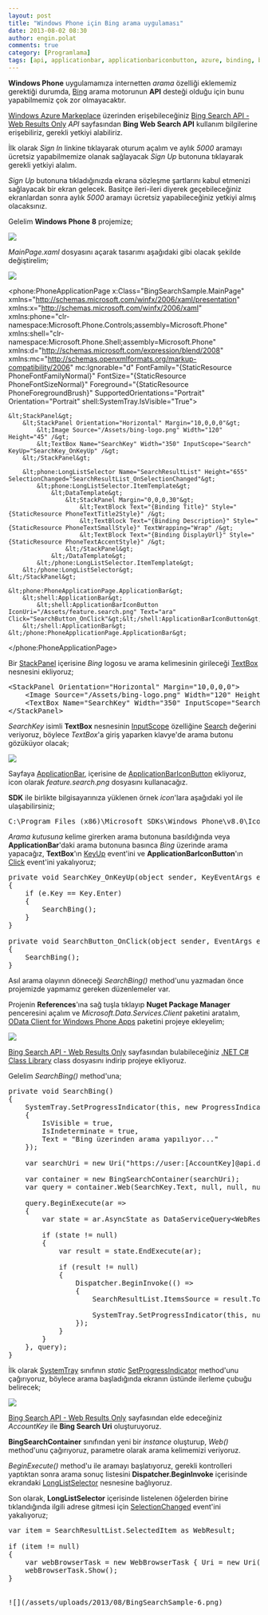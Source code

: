 ```yaml
---
layout: post
title: "Windows Phone için Bing arama uygulaması"
date: 2013-08-02 08:30
author: engin.polat
comments: true
category: [Programlama]
tags: [api, applicationbar, applicationbariconbutton, azure, binding, bing, bingsearchcontainer, dataservicequery, datatemplate, dispatcher, image, inputscope, itemtemplate, longlistselector, margin, marketplace, nuget, orientation, phoneapplicationpage, progressindicator, sdk, search, selectionchanged, setprogressindicator, stackpanel, staticresource, systemtray, textblock, textbox, uri, urikind, webbrowsertask, webresult, windows phone, windowsphone, wp8]
---
```

**Windows Phone** uygulamamıza internetten *arama* özelliği eklememiz gerektiği durumda, <a href="http://www.bing.com/" title="Bing" target="_blank">Bing</a> arama motorunun **API** desteği olduğu için bunu yapabilmemiz çok zor olmayacaktır.

<a href="https://datamarket.azure.com/" title="Windows Azure Marketplace" target="_blank">Windows Azure Markeplace</a> üzerinden erişebileceğiniz <a href="https://datamarket.azure.com/dataset/bing/searchweb" title="Bing Search API - Web Results Only" target="_blank">Bing Search API - Web Results Only</a> *API* sayfasından **Bing Web Search API** kullanım bilgilerine erişebiliriz, gerekli yetkiyi alabiliriz.

İlk olarak *Sign In* linkine tıklayarak oturum açalım ve aylık *5000* aramayı ücretsiz yapabilmemize olanak sağlayacak *Sign Up* butonuna tıklayarak gerekli yetkiyi alalım.

*Sign Up* butonuna tıkladığınızda ekrana sözleşme şartlarını kabul etmenizi sağlayacak bir ekran gelecek. Basitçe ileri-ileri diyerek geçebileceğiniz ekranlardan sonra aylık *5000* aramayı ücretsiz yapabileceğiniz yetkiyi almış olacaksınız.

Gelelim **Windows Phone 8** projemize;

![](/assets/uploads/2013/08/BingSearchSample-1.png)

*MainPage.xaml* dosyasını açarak tasarımı aşağıdaki gibi olacak şekilde değiştirelim;

![](/assets/uploads/2013/08/BingSearchSample-2.png)



&lt;phone:PhoneApplicationPage
    x:Class="BingSearchSample.MainPage"
    xmlns="http://schemas.microsoft.com/winfx/2006/xaml/presentation"
    xmlns:x="http://schemas.microsoft.com/winfx/2006/xaml"
    xmlns:phone="clr-namespace:Microsoft.Phone.Controls;assembly=Microsoft.Phone"
    xmlns:shell="clr-namespace:Microsoft.Phone.Shell;assembly=Microsoft.Phone"
    xmlns:d="http://schemas.microsoft.com/expression/blend/2008"
    xmlns:mc="http://schemas.openxmlformats.org/markup-compatibility/2006"
    mc:Ignorable="d"
    FontFamily="{StaticResource PhoneFontFamilyNormal}"
    FontSize="{StaticResource PhoneFontSizeNormal}"
    Foreground="{StaticResource PhoneForegroundBrush}"
    SupportedOrientations="Portrait" Orientation="Portrait"
    shell:SystemTray.IsVisible="True"&gt;

    &lt;StackPanel&gt;
        &lt;StackPanel Orientation="Horizontal" Margin="10,0,0,0"&gt;
            &lt;Image Source="/Assets/bing-logo.png" Width="120" Height="45" /&gt;
            &lt;TextBox Name="SearchKey" Width="350" InputScope="Search" KeyUp="SearchKey_OnKeyUp" /&gt;
        &lt;/StackPanel&gt;

        &lt;phone:LongListSelector Name="SearchResultList" Height="655" SelectionChanged="SearchResultList_OnSelectionChanged"&gt;
            &lt;phone:LongListSelector.ItemTemplate&gt;
                &lt;DataTemplate&gt;
                    &lt;StackPanel Margin="0,0,0,30"&gt;
                        &lt;TextBlock Text="{Binding Title}" Style="{StaticResource PhoneTextTitle2Style}" /&gt;
                        &lt;TextBlock Text="{Binding Description}" Style="{StaticResource PhoneTextSmallStyle}" TextWrapping="Wrap" /&gt;
                        &lt;TextBlock Text="{Binding DisplayUrl}" Style="{StaticResource PhoneTextAccentStyle}" /&gt;
                    &lt;/StackPanel&gt;
                &lt;/DataTemplate&gt;
            &lt;/phone:LongListSelector.ItemTemplate&gt;
        &lt;/phone:LongListSelector&gt;
    &lt;/StackPanel&gt;

    &lt;phone:PhoneApplicationPage.ApplicationBar&gt;
        &lt;shell:ApplicationBar&gt;
            &lt;shell:ApplicationBarIconButton IconUri="/Assets/feature.search.png" Text="ara" Click="SearchButton_OnClick"&gt;&lt;/shell:ApplicationBarIconButton&gt;
        &lt;/shell:ApplicationBar&gt;
    &lt;/phone:PhoneApplicationPage.ApplicationBar&gt;

&lt;/phone:PhoneApplicationPage&gt;</pre>

Bir <a href="http://msdn.microsoft.com/library/system.windows.controls.stackpanel" title="StackPanel Class" target="_blank">StackPanel</a> içerisine *Bing* logosu ve arama kelimesinin girileceği <a href="http://msdn.microsoft.com/library/system.windows.controls.textbox" title="TextBox Class" target="_blank">TextBox</a> nesnesini ekliyoruz;

<pre class="brush:csharp">&lt;StackPanel Orientation="Horizontal" Margin="10,0,0,0"&gt;
    &lt;Image Source="/Assets/bing-logo.png" Width="120" Height="45" /&gt;
    &lt;TextBox Name="SearchKey" Width="350" InputScope="Search" KeyUp="SearchKey_OnKeyUp" /&gt;
&lt;/StackPanel&gt;</pre>

*SearchKey* isimli **TextBox** nesnesinin <a href="http://msdn.microsoft.com/library/system.windows.controls.textbox.inputscope" title="TextBox.InputScope Property" target="_blank">InputScope</a> özelliğine <a href="http://msdn.microsoft.com/library/system.windows.input.inputscopenamevalue" title="InputScopeNameValue Enumeration" target="_blank">Search</a> değerini veriyoruz, böylece *TextBox*'a giriş yaparken klavye'de arama butonu gözüküyor olacak;

![](/assets/uploads/2013/08/BingSearchSample-3.png)

Sayfaya <a href="http://msdn.microsoft.com/library/windowsphone/develop/microsoft.phone.shell.applicationbar" title="ApplicationBar Class" target="_blank">ApplicationBar</a>, içerisine de <a href="http://msdn.microsoft.com/library/windowsphone/develop/microsoft.phone.shell.applicationbariconbutton" title="ApplicationBarIconButton Class" target="_blank">ApplicationBarIconButton</a> ekliyoruz, icon olarak *feature.search.png* dosyasını kullanacağız.

**SDK** ile birlikte bilgisayarınıza yüklenen örnek *icon*'lara aşağıdaki yol ile ulaşabilirsiniz;

<pre>C:\Program Files (x86)\Microsoft SDKs\Windows Phone\v8.0\Icons</pre>

*Arama kutusuna* kelime girerken arama butonuna basıldığında veya **ApplicationBar**'daki arama butonuna basınca *Bing* üzerinde arama yapacağız, **TextBox**'ın <a href="http://msdn.microsoft.com/library/system.windows.uielement.keyup" title="UIElement.KeyUp Event" target="_blank">KeyUp</a> event'ini ve **ApplicationBarIconButton**'ın <a href="http://msdn.microsoft.com/library/windowsphone/develop/microsoft.phone.shell.applicationbariconbutton.click" title="ApplicationBarIconButton.Click Event" target="_blank">Click</a> event'ini yakalıyoruz;

<pre class="brush:csharp">private void SearchKey_OnKeyUp(object sender, KeyEventArgs e)
{
    if (e.Key == Key.Enter)
    {
        SearchBing();
    }
}

private void SearchButton_OnClick(object sender, EventArgs e)
{
    SearchBing();
}</pre>

Asıl arama olayının döneceği *SearchBing()* method'unu yazmadan önce projemizde yapmamız gereken düzenlemeler var.

Projenin **References**'ına sağ tuşla tıklayıp **Nuget Package Manager** penceresini açalım ve *Microsoft.Data.Services.Client* paketini aratalım, <a href="https://www.nuget.org/packages/Microsoft.Data.Services.Client.WindowsPhone" title="OData Client for Windows Phone Apps" target="_blank">OData Client for Windows Phone Apps</a> paketini projeye ekleyelim;

![](/assets/uploads/2013/08/BingSearchSample-4.png)

<a href="https://datamarket.azure.com/dataset/bing/searchweb" title="Bing Search API - Web Results Only" target="_blank">Bing Search API - Web Results Only</a> sayfasından bulabileceğiniz <a href="https://datamarket.azure.com/dataset/explore/getproxy/8818f55e-2fe5-4ce3-a617-0b8ba8419f65" title=".NET C# Class Library" target="_blank">.NET C# Class Library</a> class dosyasını indirip projeye ekliyoruz.

Gelelim *SearchBing()* method'una;

<pre class="brush:csharp">private void SearchBing()
{
    SystemTray.SetProgressIndicator(this, new ProgressIndicator
    {
        IsVisible = true,
        IsIndeterminate = true,
        Text = "Bing üzerinden arama yapılıyor..."
    });

    var searchUri = new Uri("https://user:[AccountKey]@api.datamarket.azure.com/bing/search");

    var container = new BingSearchContainer(searchUri);
    var query = container.Web(SearchKey.Text, null, null, null, null, null, null, null);

    query.BeginExecute(ar =>
    {
        var state = ar.AsyncState as DataServiceQuery&lt;WebResult&gt;;

        if (state != null)
        {
            var result = state.EndExecute(ar);

            if (result != null)
            {
                Dispatcher.BeginInvoke(() =>
                {
                    SearchResultList.ItemsSource = result.ToList();

                    SystemTray.SetProgressIndicator(this, null);
                });
            }
        }
    }, query);
}</pre>

İlk olarak <a href="http://msdn.microsoft.com/library/windowsphone/develop/microsoft.phone.shell.systemtray" title="SystemTray Class" target="_blank">SystemTray</a> sınıfının *static* <a href="http://msdn.microsoft.com/library/windowsphone/develop/microsoft.phone.shell.systemtray.setprogressindicator" title="SystemTray.SetProgressIndicator Method" target="_blank">SetProgressIndicator</a> method'unu çağırıyoruz, böylece arama başladığında ekranın üstünde ilerleme çubuğu belirecek;

![](/assets/uploads/2013/08/BingSearchSample-5.png)

<a href="https://datamarket.azure.com/dataset/bing/searchweb" title="Bing Search API - Web Results Only" target="_blank">Bing Search API - Web Results Only</a> sayfasından elde edeceğiniz *AccountKey* ile **Bing Search Uri** oluşturuyoruz.

**BingSearchContainer** sınıfından yeni bir *instance* oluşturup, *Web()* method'unu çağırıyoruz, parametre olarak arama kelimemizi veriyoruz.

*BeginExecute()* method'u ile aramayı başlatıyoruz, gerekli kontrolleri yaptıktan sonra arama sonuç listesini **Dispatcher.BeginInvoke** içerisinde ekrandaki <a href="http://msdn.microsoft.com/library/windowsphone/develop/microsoft.phone.controls.longlistselector" title="LongListSelector Class" target="_blank">LongListSelector</a> nesnesine bağlıyoruz.

Son olarak, **LongListSelector** içerisinde listelenen öğelerden birine tıklandığında ilgili adrese gitmesi için <a href="http://msdn.microsoft.com/library/windowsphone/develop/microsoft.phone.controls.longlistselector.selectionchanged" title="LongListSelector.SelectionChanged Event" target="_blank">SelectionChanged</a> event'ini yakalıyoruz;

<pre class="brush:csharp">var item = SearchResultList.SelectedItem as WebResult;

if (item != null)
{
    var webBrowserTask = new WebBrowserTask { Uri = new Uri(item.Url, UriKind.Absolute) };
    webBrowserTask.Show();
}


![](/assets/uploads/2013/08/BingSearchSample-6.png)

